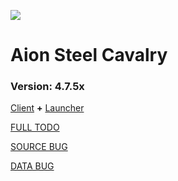 ![](https://github.com/determinated/Aion-Emulator-4.7.5/blob/master/AC-Tools/Image/anoha.png)

# Aion Steel Cavalry
### Version: 4.7.5x

[Client](https://www.aions-revenge.de/downloads/) **+** [Launcher](https://github.com/determinated/Aion-Emulator-4.7.5/blob/master/AC-Tools/No-IP/Launcher.rar)


[FULL TODO](https://github.com/determinated/Aion-Emulator-4.7.5/issues)

[SOURCE BUG](https://github.com/determinated/Aion-Emulator-4.7.5/issues?q=is%3Aopen+is%3Aissue+label%3A%22Source+Bug%22)

[DATA BUG](https://github.com/determinated/Aion-Emulator-4.7.5/issues?q=is%3Aopen+is%3Aissue+label%3A"Data+Bug")

